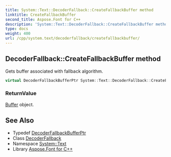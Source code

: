 ```yaml
---
title: System::Text::DecoderFallback::CreateFallbackBuffer method
linktitle: CreateFallbackBuffer
second_title: Aspose.Font for C++
description: 'System::Text::DecoderFallback::CreateFallbackBuffer method. Gets buffer associated with fallback algorithm in C++.'
type: docs
weight: 400
url: /cpp/system.text/decoderfallback/createfallbackbuffer/
---
```

## DecoderFallback::CreateFallbackBuffer method


Gets buffer associated with fallback algorithm.

```cpp
virtual DecoderFallbackBufferPtr System::Text::DecoderFallback::CreateFallbackBuffer()=0
```


### ReturnValue

[Buffer](../../../system/buffer/) object.

## See Also

* Typedef [DecoderFallbackBufferPtr](../../../system/decoderfallbackbufferptr/)
* Class [DecoderFallback](../)
* Namespace [System::Text](../../)
* Library [Aspose.Font for C++](../../../)
